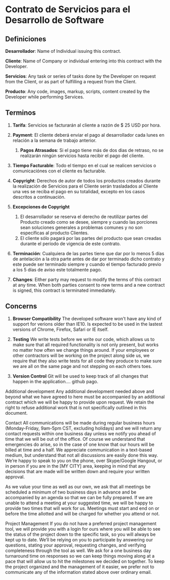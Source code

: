 # Contrato de Servicios para el Desarrollo de Software

## Definiciones

**Desarrollador**:
Name of Individual issuing this contract.

**Cliente**:
Name of Company or individual entering into this contract with the Developer.

**Servicios**:
Any task or series of tasks done by the Developer on request from the Client,
or as part of fulfilling a request from the Client.

**Producto**:
Any code, images, markup, scripts, content created by the Developer while
performing Services.


## Terminos

1. **Tarifa**:
Servicios se facturarán al cliente a razón de $ 25 USD por hora.

2. **Payment**:
El cliente deberá enviar el pago al desarrollador cada lunes en relación a la semana de trabajo anterior.
	
	1. **Pagos Atrasados**:
        Si el pago tiene más de dos dias de retraso, no se realizarán ningún servicios hasta recibir el pago del cliente.


3. **Tiempo Facturable**:
Todo el tiempo en el cual se realicen servicios o comunicaciónes con el cliente es facturable.


4. **Copyright**:
Derechos de autor de todos los productos creados durante la realización de Servicios para el Cliente serán trasladados al Cliente una ves se reciba el pago en su totalidad, excepto en los casos descritos a continuación.

5. **Excepciones de Copyright**
	1. El desarrollador se reserva el derecho de reutilizar partes del Producto creado como se desee, siempre y cuando las porciones sean soluciones generales a problemas comunes y no son específicas al producto Clientes.
	2. El cliente sólo pagará por las partes del producto que sean
creadas durante el período de vigencia de este contrato.

6. **Terminación**:
Cualquiera de las partes tiene que dar por lo menos 5 días de antelación a la otra parte antes de dar por terminado dicho contrato y este puede ser terminado siempre y cuando el tiempo facturado previo a los 5 días de aviso este totalmente pago.

7. **Changes**:
Either party may request to modify the terms of this contract at any time.
When both parties consent to new terms and a new contract is signed, this
contract is terminated immediately.

## Concerns

1. **Browser Compatibility**
The developed software won't have any kind of support for verions older than IE10. Is expected to be used in the lastest versions of Chrome, Firefox, Safari or IE itself.

2. **Testing**
We write tests before we write our code, which allows us to make sure that all required functionality is not only present, but works no matter how often we change things around. If your employees or other contractors will be working on the project along side us, we require that they also write tests for all code they produce to make sure we are all on the same page and not stepping on each others toes.

3. **Version Control**
Git will be used to keep track of all changes that happen in the application.... github pago.

Additional development
Any additional development needed above and beyond what we have agreed to here must be accompanied by an additional contract which we will be happy to provide upon request. We retain the right to refuse additional work that is not specifically outlined in this document.

Contact
All communications will be made during regular business hours (Monday-Friday, 9am-5pm CST, excluding holidays) and we will return any contact requests within one business day unless we notify you ahead of time that we will be out of the office. Of course we understand that emergencies do arise, so in the case of one know that our hours will be billed at time and a half. We appreciate communication in a text-based medium, but understand that not all discussions are easily done this way. We’re happy to speak to you on the phone, over Skype/Google Hangout, or in person if you are in the [MY CITY] area, keeping in mind that any decisions that are made will be written down and require your written approval.

As we value your time as well as our own, we ask that all meetings be scheduled a minimum of two business days in advance and be accompanied by an agenda so that we can be fully prepared. If we are unable to attend a meeting at your suggested time, we will be happy to provide two times that will work for us. Meetings must start and end on or before the time allotted and will be charged for whether you attend or not.

Project Management
If you do not have a preferred project management tool, we will provide you with a login for ours where you will be able to see the status of the project down to the specific task, so you will always be kept up to date. We’ll be relying on you to participate by answering our questions, stating your approval, requesting changes, and verifying completeness through the tool as well. We ask for a one business day turnaround time on responses so we can keep things moving along at a pace that will allow us to hit the milestones we decided on together. 
To keep the project organized and the management of it easier, we prefer not to communicate any of the information stated above over ordinary email.

